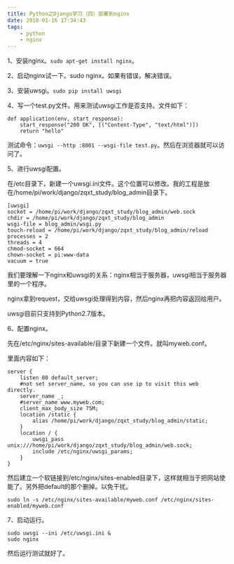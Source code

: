 ```yaml
---
title: Python之Django学习（四）部署到nginx
date: 2018-01-16 17:34:43
tags:
	- python
	- nginx
---
```






1、安装nginx。`sudo apt-get install nginx`。

2、启动nginx试一下。sudo nginx。如果有错误，解决错误。

3、安装uwsgi。`sudo pip install uwsgi`

4、写一个test.py文件。用来测试uwsgi工作是否支持。文件如下：

```
def application(env, start_response):
	start_response("200 OK", [("Content-Type", "text/html")])
	return "hello"
```

测试命令：`uwsgi --http :8001 --wsgi-file test.py`。然后在浏览器就可以访问了。

5、进行uwsgi配置。

在/etc目录下，新建一个uwsgi.ini文件。这个位置可以修改。我的工程是放在/home/pi/work/django/zqxt_study/blog_admin目录下。

```
[uwsgi]
socket = /home/pi/work/django/zqxt_study/blog_admin/web.sock
chdir = /home/pi/work/django/zqxt_study/blog_admin
wsgi-file = blog_admin/wsgi.py
touch-reload = /home/pi/work/django/zqxt_study/blog_admin/reload
processes = 2
threads = 4
chmod-socket = 664
chown-socket = pi:www-data
vacuum = true
```

我们要理解一下nginx和uwsgi的关系：nginx相当于服务器，uwsgi相当于服务器里的一个程序。

nginx拿到request，交给uwsgi处理得到内容，然后nginx再把内容返回给用户。

uwsgi目前只支持到Python2.7版本。

6、配置nginx。

先在/etc/nginx/sites-available/目录下新建一个文件。就叫myweb.conf。

里面内容如下：

```
server {
    listen 80 default_server;
    #not set server_name, so you can use ip to visit this web directly.
    server_name _;
    #server_name www.myweb.com;
    client_max_body_size 75M;
    location /static {
        alias /home/pi/work/django/zqxt_study/blog_admin/static;
    }
    location / {
        uwsgi_pass  unix:///home/pi/work/django/zqxt_study/blog_admin/web.sock;
        include /etc/nginx/uwsgi_params;
    }
}

```

然后建立一个软链接到/etc/nginx/sites-enabled目录下，这样就相当于把网站使能了。另外把default的那个删掉。以免干扰。

```
sudo ln -s /etc/nginx/sites-available/myweb.conf /etc/nginx/sites-enabled/myweb.conf
```



7、启动运行。

```
sudo uwsgi --ini /etc/uwsgi.ini &
sudo nginx
```

然后运行测试就好了。





